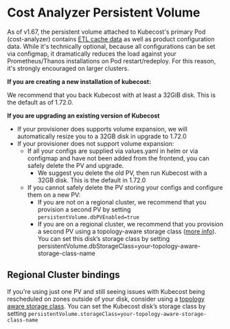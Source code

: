 Cost Analyzer Persistent Volume
===============================

As of v1.67, the persistent volume attached to Kubecost's primary Pod (cost-analyzer) contains [ETL cache data](https://github.com/kubecost/docs/blob/main/allocation-api.md#caching-overview) as well as product configuration data. While it's technically optional, because all configurations can be set via configmap, it dramatically reduces the load against your Prometheus/Thanos installations on Pod restart/redeploy. For this reason, it's strongly encouraged on larger clusters.

**If you are creating a new installation of kubecost:**

We recommend that you back Kubecost with at least a 32GiB disk. This is the default as of 1.72.0.

**If you are upgrading an existing version of Kubecost**

  * If your provisioner does supports volume expansion, we will automatically resize you to a 32GB disk in upgrade to 1.72.0
  * If your provisioner does not support volume expansion:
    * If all your configs are supplied via values.yaml in helm or via configmap and have not been added from the frontend, you can safely delete the PV and upgrade.
      * We suggest you delete the old PV, then run Kubecost with a 32GB disk. This is the default in 1.72.0
    * If you cannot safely delete the PV storing your configs and configure them on a new PV:
      * If you are not on a regional cluster, we recommend that you provision a second PV by setting `persistentVolume.dbPVEnabled=true`
      * If you are on a regional cluster,  we recommend that you provision a second PV using a topology-aware storage class ([more info](https://kubernetes.io/blog/2018/10/11/topology-aware-volume-provisioning-in-kubernetes/#getting-started)). You can set this disk’s storage class by setting persistentVolume.dbStorageClass=your-topology-aware-storage-class-name


## Regional Cluster bindings

If you're using just one PV and still seeing issues with Kubecost being rescheduled on zones outside of your disk, consider using a [topology aware storage class](https://kubernetes.io/blog/2018/10/11/topology-aware-volume-provisioning-in-kubernetes/#getting-started). You can set the Kubecost disk’s storage class by setting 
`persistentVolume.storageClass=your-topology-aware-storage-class-name` 






